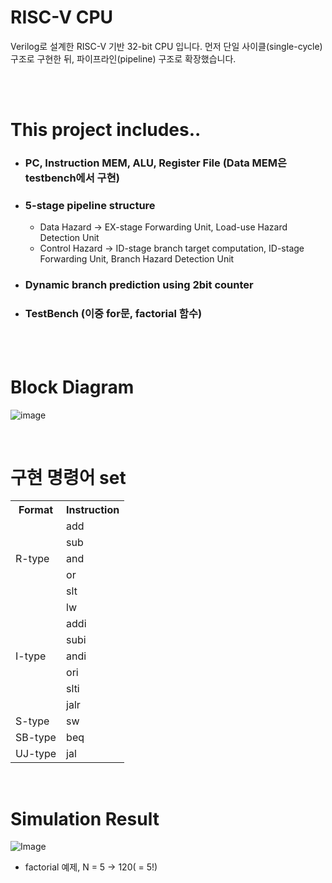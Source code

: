 # RISC-V CPU
Verilog로 설계한 RISC-V 기반 32-bit CPU 입니다. 먼저 단일 사이클(single-cycle) 구조로 구현한 뒤, 파이프라인(pipeline) 구조로 확장했습니다.

<br/><br/>

# This project includes..
+ ### PC, Instruction MEM, ALU, Register File (Data MEM은 testbench에서 구현)
+ ### 5-stage pipeline structure
  + Data Hazard -> EX-stage Forwarding Unit, Load-use Hazard Detection Unit
  + Control Hazard -> ID-stage branch target computation, ID-stage Forwarding Unit, Branch Hazard Detection Unit
+ ### Dynamic branch prediction using 2bit counter
+ ### TestBench (이중 for문, factorial 함수)

<br/><br/>

# Block Diagram
![image](https://github.com/user-attachments/assets/21809222-f1fd-4055-8cce-6e37049a8fba)


<br/>

# 구현 명령어 set
<table>
  <tr>
    <th>Format</th>
    <th>Instruction</th>
  </tr>
  <tr>
    <td rowspan="5">R-type</td>
    <td>add</td>
  </tr>
  <tr>
    <td>sub</td>
  </tr>
  <tr>
    <td>and</td>
  </tr>
  <tr>
    <td>or</td>
  </tr>
  <tr>
    <td>slt</td>
  </tr>
  <tr>
    <td rowspan="7">I-type</td>
    <td>lw</td>
  </tr>
  <tr>
    <td>addi</td>
  </tr>
  <tr>
    <td>subi</td>
  </tr>
  <tr>
    <td>andi</td>
  </tr>
  <tr>
    <td>ori</td>
  </tr>
  <tr>
    <td>slti</td>
  </tr>
  <tr>
    <td>jalr</td>
  </tr>
  <tr>
    <td rowspan="1">S-type</td>
    <td>sw</td>
  </tr>
  <tr>
    <td rowspan="1">SB-type</td>
    <td>beq</td>
  </tr>
  <tr>
    <td rowspan="1">UJ-type</td>
    <td>jal</td>
  </tr>
</table>

<br/>

# Simulation Result
![Image](https://github.com/user-attachments/assets/9acf7ef1-58ce-4fd7-adab-f67b2ae1018f)


+ factorial 예제,  N = 5 -> 120( = 5!)

